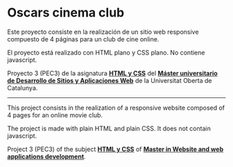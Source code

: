 # Oscars cinema club

Este proyecto consiste en la realización de un sitio web responsive compuesto de 4 páginas para un club de cine online.

El proyecto está realizado con HTML plano y CSS plano. No contiene javascript.

Proyecto 3 (PEC3) de la asignatura [**HTML y CSS**](http://cv.uoc.edu/tren/trenacc/web/GAT_EXP.PLANDOCENTE?any_academico=20212&cod_asignatura=M4.252&idioma=CAS&pagina=PD_PREV_SECRE&cache=S) del [**Máster universitario de Desarrollo de Sitios y Aplicaciones Web**](https://estudios.uoc.edu/es/masters-universitarios/desarrollo-sitios-aplicaciones-web/presentacion) de la Universitat Oberta de Catalunya.

---

This project consists in the realization of a responsive website composed of 4 pages for an online movie club.

The project is made with plain HTML and plain CSS. It does not contain javascript.

Project 3 (PEC3) of the subject [**HTML y CSS**](http://cv.uoc.edu/tren/trenacc/web/GAT_EXP.PLANDOCENTE?any_academico=20212&cod_asignatura=M4.252&idioma=CAS&pagina=PD_PREV_SECRE&cache=S) of [**Master in Website and web applications development**](https://estudios.uoc.edu/es/masters-universitarios/desarrollo-sitios-aplicaciones-web/presentacion).